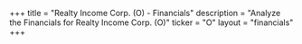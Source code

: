 +++
title = "Realty Income Corp. (O) - Financials"
description = "Analyze the Financials for Realty Income Corp. (O)"
ticker = "O"
layout = "financials"
+++

